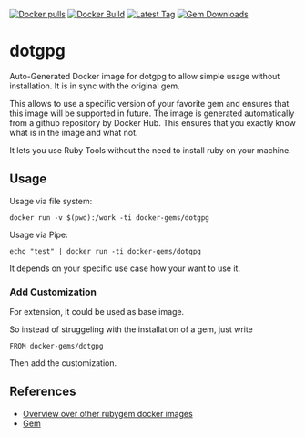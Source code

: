 [![Docker pulls](https://img.shields.io/docker/pulls/rubygem/dotgpg.svg)](https://hub.docker.com/r/rubygem/dotgpg/)
[![Docker Build](https://img.shields.io/docker/automated/rubygem/dotgpg.svg)](https://hub.docker.com/r/rubygem/dotgpg/)
[![Latest Tag](https://img.shields.io/github/tag/docker-rubygem/dotgpg.svg)](https://hub.docker.com/r/rubygem/dotgpg/)
[![Gem Downloads](https://img.shields.io/gem/dt/dotgpg.svg)](https://rubygems.org/gems/dotgpg/)
# dotgpg

Auto-Generated Docker image for dotgpg to allow simple usage without installation.
It is in sync with the original gem.

This allows to use a specific version of your favorite gem and ensures that this image will be supported in future.
The image is generated automatically from a github repository by Docker Hub.
This ensures that you exactly know what is in the image and what not.

It lets you use Ruby Tools without the need to install ruby on your machine.

## Usage

Usage via file system:

`docker run -v $(pwd):/work -ti docker-gems/dotgpg`

Usage via Pipe:

`echo "test" | docker run -ti docker-gems/dotgpg`

It depends on your specific use case how your want to use it.

### Add Customization

For extension, it could be used as base image.

So instead of struggeling with the installation of a gem, just write

`FROM docker-gems/dotgpg`

Then add the customization.

## References

 - [Overview over other rubygem docker images](https://github.com/thinkbot/docker-rubygem)
 - [Gem](https://rubygems.org/gems/dotgpg/)
